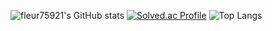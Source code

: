 ![fleur75921's GitHub stats](https://github-readme-stats.vercel.app/api?username=fleur75921&show_icons=true&theme=radical)
[![Solved.ac Profile](http://mazassumnida.wtf/api/generate_badge?boj=fleur)](https://solved.ac/fleur)
![Top Langs](https://github-readme-stats.vercel.app/api/top-langs/?username=fleur75921&layout=demo&theme=tokyonight)
<!--
**fleur75921/fleur75921** is a ✨ _special_ ✨ repository because its `README.md` (this file) appears on your GitHub profile.

Here are some ideas to get you started:

- 🔭 I’m currently working on ...
- 🌱 I’m currently learning ...
- 👯 I’m looking to collaborate on ...
- 🤔 I’m looking for help with ...
- 💬 Ask me about ...
- 📫 How to reach me: ...
- 😄 Pronouns: ...
- ⚡ Fun fact: ...
-->
